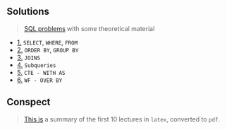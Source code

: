 ## Solutions

> [SQL problems](./Problems/total.pdf) with some theoretical material

- [1.](./Solutions/task1.md) `SELECT`, `WHERE`, `FROM`
- [2.](./Solutions/task2.md) `ORDER BY`, `GROUP BY`
- [3.](./Solutions/task3.md) `JOINS`
- [4.](./Solutions/task4.md) `Subqueries`
- [5.](./Solutions/task5.md) `CTE - WITH AS`
- [6.](./Solutions/task6.md) `WF - OVER BY`


## Conspect
> [This is](./Conspect/pdf) a summary of the first 10 lectures in `latex`, converted to `pdf`. 